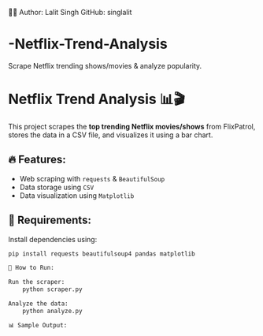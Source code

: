 👨‍💻 Author:
Lalit Singh
GitHub: singlalit
# -Netflix-Trend-Analysis
Scrape Netflix trending shows/movies &amp; analyze popularity.

# Netflix Trend Analysis 📊🎬

This project scrapes the **top trending Netflix movies/shows** from FlixPatrol, stores the data in a CSV file, and visualizes it using a bar chart.

## 🔥 Features:
- Web scraping with `requests` & `BeautifulSoup`
- Data storage using `CSV`
- Data visualization using `Matplotlib`

## 📌 Requirements:
Install dependencies using:
```sh
pip install requests beautifulsoup4 pandas matplotlib

🚀 How to Run:

Run the scraper:
    python scraper.py

Analyze the data:
    python analyze.py

📊 Sample Output:

